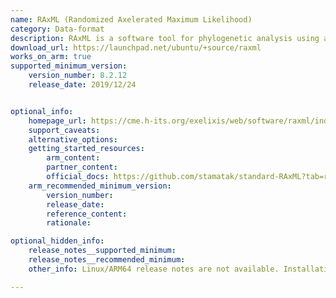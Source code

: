 ```yaml
---
name: RAxML (Randomized Axelerated Maximum Likelihood)
category: Data-format
description: RAxML is a software tool for phylogenetic analysis using advanced algorithms. It is designed to handle large datasets and is often used in evolutionary biology research.
download_url: https://launchpad.net/ubuntu/+source/raxml
works_on_arm: true
supported_minimum_version:
    version_number: 8.2.12
    release_date: 2019/12/24


optional_info:
    homepage_url: https://cme.h-its.org/exelixis/web/software/raxml/index.html
    support_caveats:
    alternative_options:
    getting_started_resources:
        arm_content: 
        partner_content: 
        official_docs: https://github.com/stamatak/standard-RAxML?tab=readme-ov-file#quick-start-under-linux
    arm_recommended_minimum_version:
        version_number:
        release_date:
        reference_content:
        rationale: 

optional_hidden_info:
    release_notes__supported_minimum: 
    release_notes__recommended_minimum:
    other_info: Linux/ARM64 release notes are not available. Installation and testing are done using `apt install raxml` on Ubuntu 20.04 and above versions.

---
```

